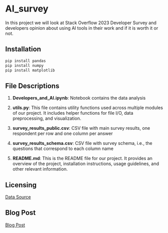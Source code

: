 # AI_survey

In this project we will look at Stack Overflow 2023 Developer Survey and developers opinion about using AI tools in their work and if it is worth it or not.

## Installation

```python
pip install pandas
pip install numpy
pip install matplotlib
```

## File Descriptions

1. **Developers_and_AI.ipynb**: Notebook contains the data analysis

2. **utils.py**: This file contains utility functions used across multiple modules of our project. It includes helper functions for file I/O, data preprocessing, and visualization.

3. **survey_results_public.csv**: CSV file with main survey results, one respondent per row and one column per answer

4. **survey_results_schema.csv**:  CSV file with survey schema, i.e., the questions that correspond to each column name

5. **README.md**: This is the README file for our project. It provides an overview of the project, installation instructions, usage guidelines, and other relevant information.


## Licensing
[Data Source](https://www.kaggle.com/datasets/stackoverflow/stack-overflow-2023-developers-survey?select=so_survey_2023.pdf)

## Blog Post
[Blog Post](https://medium.com/@ooomm77/in-the-realm-of-software-development-the-advent-of-artificial-intelligence-ai-has-ignited-both-58567d720898)

